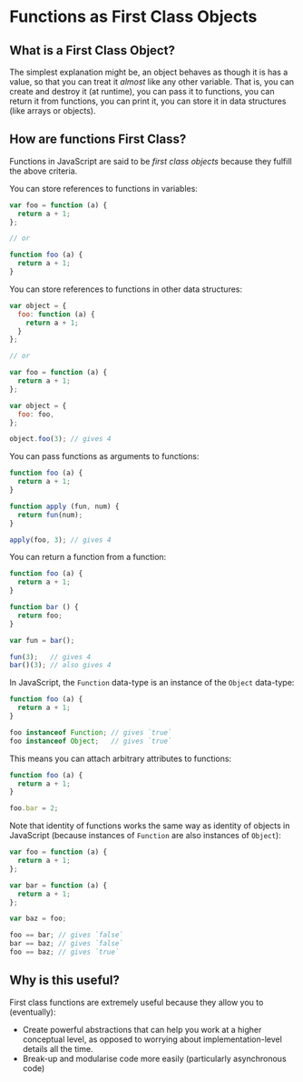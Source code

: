 # Functions as First Class Objects

## What is a First Class Object?
The simplest explanation might be, an object behaves as though it is has a value, so that you can treat it _almost_ like any other variable. That is, you can create and destroy it (at runtime), you can pass it to functions, you can return it from functions, you can print it, you can store it in data structures (like arrays or objects).

## How are functions First Class?
Functions in JavaScript are said to be _first class objects_ because they fulfill the above criteria.

You can store references to functions in variables:
```js
var foo = function (a) {
  return a + 1;
};

// or

function foo (a) {
  return a + 1;
}
```

You can store references to functions in other data structures:

```js
var object = {
  foo: function (a) {
    return a + 1;
  }
};

// or

var foo = function (a) {
  return a + 1;
};

var object = {
  foo: foo,
};

object.foo(3); // gives 4
```

You can pass functions as arguments to functions:

```js
function foo (a) {
  return a + 1;
}

function apply (fun, num) {
  return fun(num);
}

apply(foo, 3); // gives 4
```

You can return a function from a function:

```js
function foo (a) {
  return a + 1;
}

function bar () {
  return foo;
}

var fun = bar();

fun(3);   // gives 4
bar()(3); // also gives 4
```

In JavaScript, the `Function` data-type is an instance of the `Object` data-type:

```js
function foo (a) {
  return a + 1;
}

foo instanceof Function; // gives `true`
foo instanceof Object;   // gives `true`
```

This means you can attach arbitrary attributes to functions:

```js
function foo (a) {
  return a + 1;
}

foo.bar = 2;
```

Note that identity of functions works the same way as identity of objects in JavaScript (because instances of `Function` are also instances of `Object`):

```js
var foo = function (a) {
  return a + 1;
};

var bar = function (a) {
  return a + 1;
};

var baz = foo;

foo == bar; // gives `false`
bar == baz; // gives `false`
foo == baz; // gives `true`
```


## Why is this useful?
First class functions are extremely useful because they allow you to (eventually):
* Create powerful abstractions that can help you work at a higher conceptual level, as opposed to worrying about implementation-level details all the time.
* Break-up and modularise code more easily (particularly asynchronous code)
